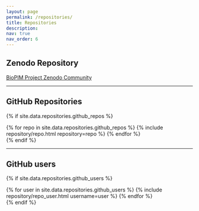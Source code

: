 ```yaml
---
layout: page
permalink: /repositories/
title: Repositories
description: 
nav: true
nav_order: 6
---
```



## Zenodo Repository

<div class="repositories d-flex flex-wrap flex-md-row flex-column justify-content-between align-items-center">
	<a href="https://zenodo.org/communities/biopim/">BioPIM Project Zenodo Community</a>
</div>

---

## GitHub Repositories

{% if site.data.repositories.github_repos %}
<div class="repositories d-flex flex-wrap flex-md-row flex-column justify-content-between align-items-center">
  {% for repo in site.data.repositories.github_repos %}
    {% include repository/repo.html repository=repo %}
  {% endfor %}
</div>
{% endif %}

---

## GitHub users

{% if site.data.repositories.github_users %}
<div class="repositories d-flex flex-wrap flex-md-row flex-column justify-content-between align-items-center">
  {% for user in site.data.repositories.github_users %}
    {% include repository/repo_user.html username=user %}
  {% endfor %}
</div>
{% endif %}

